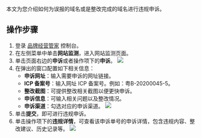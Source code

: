 本文为您介绍如何为误报的域名或是整改完成的域名进行违规申诉。



## 操作步骤

1. 登录 [品牌经营管家](https://console.cloud.tencent.com/bma) 控制台。
2. 在左侧菜单中单击**网站监测**，进入网站监测页面。
3. 单击页面右边的**申诉**或者操作项下的**申诉**。
![](https://main.qcloudimg.com/raw/7dee5cfe93b1a396d2cfe3dea9cb9bf2.png)
4. 在弹出的窗口配置如下相关信息：
	- **申诉网址**：输入需要申诉的网址链接。
	- **ICP 备案号**：输入网址 ICP 备案号。例如：粤B-20200045-5。
	- **整改截图**：可提供整改相关截图以便更快申诉。
	- **申诉信息**：可输入相关问题以及整改情况。
	- **申诉渠道**：勾选对应的申诉渠道。
![](https://main.qcloudimg.com/raw/94b2089107dfd3bb6b819f75b01d9c30.png)
5. 单击**提交**，即可进行违规申诉。
6. 单击操作项下的**违规详情**，可查看该申诉单号的申诉详情，包含违规内容、整改建议、历史记录等。
![](https://main.qcloudimg.com/raw/2a96c632455f229dcad3ad84f69c46d3.png)
